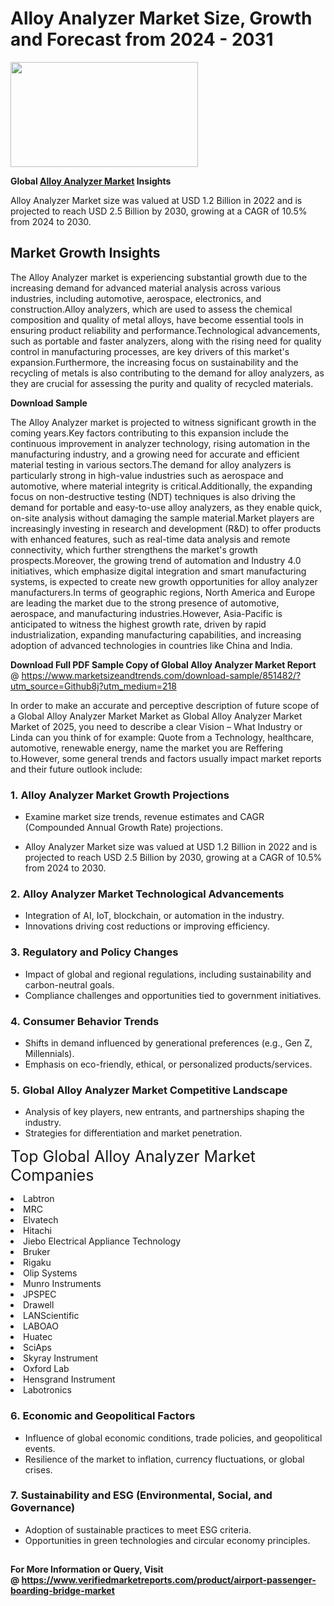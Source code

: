 <H1>Alloy Analyzer Market Size, Growth and Forecast from 2024 - 2031</H1><img class="aligncenter size-medium wp-image-584254" src="https://thirdeyenews.in/wp-content/uploads/2024/09/Global-Market-Research-300x168.jpeg" alt="" width="300" height="168" /><p><strong>Global&nbsp;<a href="https://www.marketsizeandtrends.com/download-sample/851482/?utm_source=Github8j?utm_medium=218">Alloy Analyzer Market</a> Insights</strong></p><p>Alloy Analyzer Market size was valued at USD 1.2 Billion in 2022 and is projected to reach USD 2.5 Billion by 2030, growing at a CAGR of 10.5% from 2024 to 2030.</p><p><h2>Market Growth Insights</h2> <p>The Alloy Analyzer market is experiencing substantial growth due to the increasing demand for advanced material analysis across various industries, including automotive, aerospace, electronics, and construction.Alloy analyzers, which are used to assess the chemical composition and quality of metal alloys, have become essential tools in ensuring product reliability and performance.Technological advancements, such as portable and faster analyzers, along with the rising need for quality control in manufacturing processes, are key drivers of this market's expansion.Furthermore, the increasing focus on sustainability and the recycling of metals is also contributing to the demand for alloy analyzers, as they are crucial for assessing the purity and quality of recycled materials.</p> <p><strong>Download Sample</strong></p> <p>The Alloy Analyzer market is projected to witness significant growth in the coming years.Key factors contributing to this expansion include the continuous improvement in analyzer technology, rising automation in the manufacturing industry, and a growing need for accurate and efficient material testing in various sectors.The demand for alloy analyzers is particularly strong in high-value industries such as aerospace and automotive, where material integrity is critical.Additionally, the expanding focus on non-destructive testing (NDT) techniques is also driving the demand for portable and easy-to-use alloy analyzers, as they enable quick, on-site analysis without damaging the sample material.Market players are increasingly investing in research and development (R&D) to offer products with enhanced features, such as real-time data analysis and remote connectivity, which further strengthens the market's growth prospects.Moreover, the growing trend of automation and Industry 4.0 initiatives, which emphasize digital integration and smart manufacturing systems, is expected to create new growth opportunities for alloy analyzer manufacturers.In terms of geographic regions, North America and Europe are leading the market due to the strong presence of automotive, aerospace, and manufacturing industries.However, Asia-Pacific is anticipated to witness the highest growth rate, driven by rapid industrialization, expanding manufacturing capabilities, and increasing adoption of advanced technologies in countries like China and India.<p><span class=""><strong>Download Full PDF Sample Copy of Global Alloy Analyzer Market Report</strong> @ <a href="https://www.marketsizeandtrends.com/download-sample/851482/?utm_source=Github8j?utm_medium=218" target="_blank">https://www.marketsizeandtrends.com/download-sample/851482/?utm_source=Github8j?utm_medium=218</a></span></p><p>In order to make an accurate and perceptive description of future scope of a Global&nbsp;Alloy Analyzer Market Market as Global&nbsp;Alloy Analyzer Market Market of 2025, you need to describe a clear Vision &ndash; What Industry or Linda can you think of for example: Quote from a Technology, healthcare, automotive, renewable energy, name the market you are Reffering to.However, some general trends and factors usually impact market reports and their future outlook include:</p><h3>1.&nbsp;<strong>Alloy Analyzer Market Growth Projections</strong></h3><ul><li>Examine market size trends, revenue estimates and CAGR (Compounded Annual Growth Rate) projections.</li><li><p>Alloy Analyzer Market size was valued at USD 1.2 Billion in 2022 and is projected to reach USD 2.5 Billion by 2030, growing at a CAGR of 10.5% from 2024 to 2030.</p></li></ul><h3>2.&nbsp;<strong>Alloy Analyzer Market Technological Advancements</strong></h3><ul><li>Integration of AI, IoT, blockchain, or automation in the industry.</li><li>Innovations driving cost reductions or improving efficiency.</li></ul><h3>3.&nbsp;<strong>Regulatory and Policy Changes</strong></h3><ul><li>Impact of global and regional regulations, including sustainability and carbon-neutral goals.</li><li>Compliance challenges and opportunities tied to government initiatives.</li></ul><h3>4.&nbsp;<strong>Consumer Behavior Trends</strong></h3><ul><li>Shifts in demand influenced by generational preferences (e.g., Gen Z, Millennials).</li><li>Emphasis on eco-friendly, ethical, or personalized products/services.</li></ul><h3>5.&nbsp;<strong>Global Alloy Analyzer Market Competitive Landscape</strong></h3><ul><li>Analysis of key players, new entrants, and partnerships shaping the industry.</li><li>Strategies for differentiation and market penetration.</li></ul><p data-pm-slice="1 1 []"><span style="color: inherit; font-family: inherit; font-size: 25px;">Top Global Alloy Analyzer Market Companies</span></p><div class="" data-test-id=""><p><li>Labtron</li><li> MRC</li><li> Elvatech</li><li> Hitachi</li><li> Jiebo Electrical Appliance Technology</li><li> Bruker</li><li> Rigaku</li><li> Olip Systems</li><li> Munro Instruments</li><li> JPSPEC</li><li> Drawell</li><li> LANScientific</li><li> LABOAO</li><li> Huatec</li><li> SciAps</li><li> Skyray Instrument</li><li> Oxford Lab</li><li> Hensgrand Instrument</li><li> Labotronics</li></p></div><h3>6.&nbsp;<strong>Economic and Geopolitical Factors</strong></h3><ul><li>Influence of global economic conditions, trade policies, and geopolitical events.</li><li>Resilience of the market to inflation, currency fluctuations, or global crises.</li></ul><h3>7.&nbsp;<strong>Sustainability and ESG (Environmental, Social, and Governance)</strong></h3><ul><li>Adoption of sustainable practices to meet ESG criteria.</li><li>Opportunities in green technologies and circular economy principles.</li></ul><h2><strong style="font-size: 14px;">For More Information or Query, Visit @&nbsp;</strong><a style="background-color: #ffffff; font-size: 14px;" href="https://www.marketsizeandtrends.com/report/alloy-analyzer-market/" target="_blank">https://www.verifiedmarketreports.com/product/airport-passenger-boarding-bridge-market</a></h2>